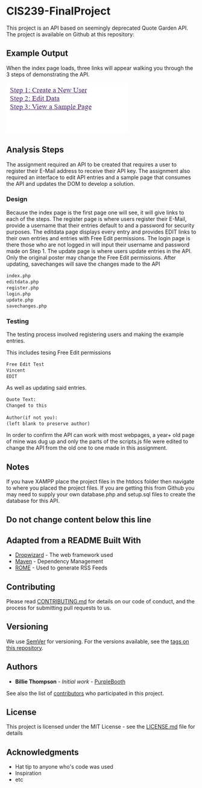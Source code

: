 # CIS239-FinalProject

This project is an API based on seemingly deprecated Quote Garden API. The project is available on Github at this repository: 

## Example Output

When the index page loads, three links will appear walking you through the 3 steps of demonstrating the API.

![Sample Output](README.jpg)

## Analysis Steps

The assignment required an API to be created that requires a user to register their E-Mail address to receive their API key. The assignment also required an interface to edit API entries and a sample page that consumes the API and updates the DOM
to develop a solution.

### Design

Because the index page is the first page one will see, it will give links to each of the steps. The register page is where users register their E-Mail, provide a username that their entries default to and a password for security purposes. The editdata page displays every entry and provides EDIT links to their own entries and entries with Free Edit permissions. The login page is there those who are not logged in will input their username and password made on Step 1. The update page is where users update entries in the API. Only the original poster may change the Free Edit permissions. After updating, savechanges will save the changes made to the API

```
index.php
editdata.php
register.php
login.php
update.php
savechanges.php
```

### Testing

The testing process involved registering users and making the example entries.

This includes tesing Free Edit permissions

```
Free Edit Test
Vincent
EDIT
```

As well as updating said entries.

```
Quote Text: 
Changed to this

Author(if not you): 
(left blank to preserve author)

```

In order to confirm the API can work with most webpages, a year+ old page of mine was dug up and only the parts of the scripts.js file were edited to change the API from the old one to one made in this assignment.

## Notes

If you have XAMPP place the project files in the htdocs folder then navigate to where you placed the project files. If you are getting this from Github you may need to supply your own database.php and setup.sql files to create the database for this API.

## Do not change content below this line
## Adapted from a README Built With

* [Dropwizard](http://www.dropwizard.io/1.0.2/docs/) - The web framework used
* [Maven](https://maven.apache.org/) - Dependency Management
* [ROME](https://rometools.github.io/rome/) - Used to generate RSS Feeds

## Contributing

Please read [CONTRIBUTING.md](https://gist.github.com/PurpleBooth/b24679402957c63ec426) for details on our code of conduct, and the process for submitting pull requests to us.

## Versioning

We use [SemVer](http://semver.org/) for versioning. For the versions available, see the [tags on this repository](https://github.com/your/project/tags). 

## Authors

* **Billie Thompson** - *Initial work* - [PurpleBooth](https://github.com/PurpleBooth)

See also the list of [contributors](https://github.com/your/project/contributors) who participated in this project.

## License

This project is licensed under the MIT License - see the [LICENSE.md](LICENSE.md) file for details

## Acknowledgments

* Hat tip to anyone who's code was used
* Inspiration
* etc
